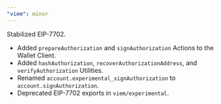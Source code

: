 ```yaml
---
"viem": minor
---
```


Stabilized EIP-7702.

- Added `prepareAuthorization` and `signAuthorization` Actions to the Wallet Client.
- Added `hashAuthorization`, `recoverAuthorizationAddress`, and `verifyAuthorization` Utilities.
- Renamed `account.experimental_signAuthorization` to `account.signAuthorization`.
- Deprecated EIP-7702 exports in `viem/experimental`.
